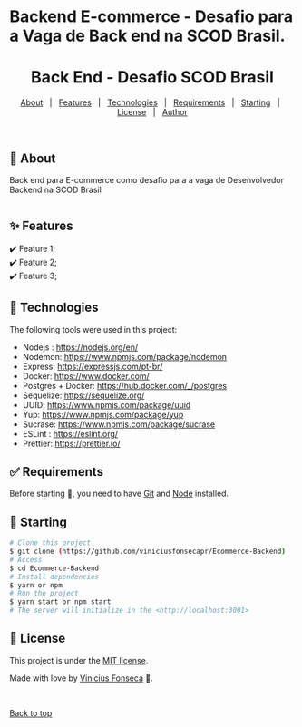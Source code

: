 # Backend E-commerce - Desafio para a Vaga de Back end na SCOD Brasil. 

<h1 align="center">Back End - Desafio SCOD Brasil </h1>

<p align="center">
  <a href="#dart-about">About</a> &#xa0; | &#xa0; 
  <a href="#sparkles-features">Features</a> &#xa0; | &#xa0;
  <a href="#rocket-technologies">Technologies</a> &#xa0; | &#xa0;
  <a href="#white_check_mark-requirements">Requirements</a> &#xa0; | &#xa0;
  <a href="#checkered_flag-starting">Starting</a> &#xa0; | &#xa0;
  <a href="#memo-license">License</a> &#xa0; | &#xa0;
  <a href="https://github.com/viniciusfonsecapr" target="_blank">Author</a>
</p>

<br>

## :dart: About ##

Back end para E-commerce como desafio para a vaga de Desenvolvedor Backend na SCOD Brasil

 <img src="">

## :sparkles: Features ##

:heavy_check_mark: Feature 1;\
:heavy_check_mark: Feature 2;\
:heavy_check_mark: Feature 3;

## :rocket: Technologies ##

The following tools were used in this project:

- Nodejs : https://nodejs.org/en/
- Nodemon: https://www.npmjs.com/package/nodemon
- Express: https://expressjs.com/pt-br/
- Docker: https://www.docker.com/
- Postgres + Docker: https://hub.docker.com/_/postgres
- Sequelize: https://sequelize.org/
- UUID: https://www.npmjs.com/package/uuid
- Yup: https://www.npmjs.com/package/yup
- Sucrase: https://www.npmjs.com/package/sucrase
- ESLint : https://eslint.org/
- Prettier: https://prettier.io/


## :white_check_mark: Requirements ##

Before starting :checkered_flag:, you need to have [Git](https://git-scm.com) and [Node](https://nodejs.org/en/) installed.

## :checkered_flag: Starting ##

```bash
# Clone this project
$ git clone (https://github.com/viniciusfonsecapr/Ecommerce-Backend)
# Access
$ cd Ecommerce-Backend
# Install dependencies
$ yarn or npm
# Run the project
$ yarn start or npm start 
# The server will initialize in the <http://localhost:3001>
```


## :memo: License ##


This project is under the [MIT license](./LICENSE).

Made with love by [Vinicius Fonseca]([https://github.com/Rafael-Yokoyama](https://github.com/viniciusfonsecapr)) 🚀.


&#xa0;

<a href="#top">Back to top</a>
